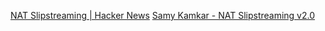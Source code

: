 
[NAT Slipstreaming | Hacker News](https://news.ycombinator.com/item?id=24955891)
[Samy Kamkar - NAT Slipstreaming v2.0](https://samy.pl/slipstream/)
